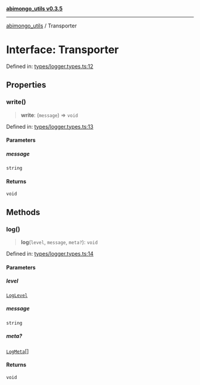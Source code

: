 [**abimongo_utils v0.3.5**](../README.md)

***

[abimongo_utils](../README.md) / Transporter

# Interface: Transporter

Defined in: [types/logger.types.ts:12](https://github.com/NodEm9/abimongo_utils/blob/62e08380578108b0497622fb9a13efb3beac383a/src/types/logger.types.ts#L12)

## Properties

### write()

> **write**: (`message`) => `void`

Defined in: [types/logger.types.ts:13](https://github.com/NodEm9/abimongo_utils/blob/62e08380578108b0497622fb9a13efb3beac383a/src/types/logger.types.ts#L13)

#### Parameters

##### message

`string`

#### Returns

`void`

## Methods

### log()

> **log**(`level`, `message`, `meta?`): `void`

Defined in: [types/logger.types.ts:14](https://github.com/NodEm9/abimongo_utils/blob/62e08380578108b0497622fb9a13efb3beac383a/src/types/logger.types.ts#L14)

#### Parameters

##### level

[`LogLevel`](../type-aliases/LogLevel.md)

##### message

`string`

##### meta?

[`LogMeta`](LogMeta.md)[]

#### Returns

`void`
